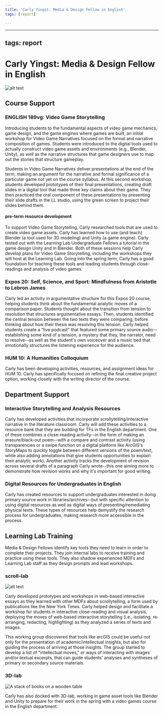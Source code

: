 ```yaml
---
title: 'Carly Yingst: Media & Design Fellow in English'
tags: [report]

---
```


---
tags: report
---

# Carly Yingst: Media & Design Fellow in English

![alt text](https://files.slack.com/files-pri/T0HTW3H0V-F03TE60R4DD/untitled_02_355_copy.jpg?pub_secret=c06727e32e)

## Course Support

### ENGLISH 189vg: Video Game Storytelling

Introducing students to the fundamental aspects of video game mechanics, game design, and the game engines where games are built, an initial workshop for Video Game Narratives focused on the formal and narrative composition of games. Students were introduced to the digital tools used to actually construct video game assets and environments (e.g., Blender, Unity), as well as the narrative structures that game designers use to map out the stories that structure gameplay. 

Students in Video Game Narratives deliver  presentations at the end of the term, making an argument for the narrative and formal significance of a particular game not yet on the course syllabus. At this second workshop, students developed prototypes of their final presentations, creating draft slides in a digital tool that made three key claims about their game. They then practiced the oral component of these presentations by presenting their slide drafts in the LL studio, using the green screen to project their slides behind them.

#### pre-term resource development
To support Video Game Storytelling, Carly researched tools that are used to create video game assets. Carly has learned how to use (and teach) Blender (a tool used for 3D modeling) and Unity (a game engine). Carly tested out with the Learning Lab Undergraduate Fellows a tutorial in the game design Unity and in Blender. Both of these sessions help Carly develop plans for Video Game Storytelling, including the workshops they will host at the Learning Lab. Going into the spring term, Carly has a good foundation for teaching these tools and leading students through close-readings and analysis of video games.

### Expos 20: Self, Science, and Sport: Mindfulness from Aristotle to Lebron James

Carly led an activity in argumentative structure for this Expos 20 course, helping students think about the fundamental analytic moves of a comparison paper. Students thought about the transition from tension to resolution that structures argumentative essays. Then, students identified the central tension between the two texts they were comparing, before thinking about how their thesis was resolving this tension. Carly helped students create a "live podcast" that featured some primary source audio--establishing some kind of a tension, a mystery that they, the narrator, need to resolve--as well as the student's own voiceover and a music bed that emotionally structures the listening experience for the audience.

### HUM 10: A Humanities Colloquium

Carly has been developing activities, resources, and assignment ideas for HUM 10. Carly has specifically focused on refining the final creative project option, working closely with the writing director of the course.

## Department Support

### Interactive Storytelling and Analysis Resources

Carly has developed activities that incorporate scrollytelling/interactive narrative in the literature classroom. Carly will add these activities to a resource bank that they are building for TFs in the English department. One of these combines a close-reading activity--in the form of making an erasure/black-out poem--with a compare and contrast activity (using transparencies or a swipe function on a digital platform like ArcGIS's StoryMaps to quickly toggle between different versions of the poem/text, while also adding annotations that give students opportunities to explain their analytic work). Another activity tracks the development of revision across several drafts of a paragraph Carly wrote--this one aiming more to demonstrate how revision works and why it's important for good writing.

### Digital Resources for Undergraduates in English

Carly has created resources to support undergraduates interested in doing primary source work in libraries/archives--but with specific attention to using digital resources as well as digital ways of presenting/remediating physical texts. These types of resources help demystify the research process for undergraduates, making research more accessible in the process.

## Learning Lab Training

Media & Design Fellows identify key tools they need to learn in order to complete their projects. They join internal labs to receive training and practice using these tools. They also shadow experienced MDFs and Learning Lab staff as they design prompts and lead workshops. 

### scroll-lab

![alt text](https://files.slack.com/files-pri/T0HTW3H0V-F04CBN2JTEU/img_3181-edit.jpg?pub_secret=4eba9c6029)

Carly developed prototypes and workshops in web-based interactive essays as they learned with other MDFs about scrollytelling, a form used by publications like the New York Times. Carly helped design and facilitate a workshop for students in interactive close-reading and visual analysis, deploying the moves of web-based interactive storytelling (i.e., isolating, re-arranging, redacting, highlighting) as they analyzed a series of texts and images. 

This working group discovered that tools like arcGIS could be useful not only for the presentation of academic/intellectual insights, but also for guiding the process of arriving at those insights.  The group started to develop a list of "intellectual moves," or ways of interacting with images and/or textual excerpts, that can guide students' analyses and syntheses of primary or secondary source materials.

### 3D-lab
![A stack of books on a wooden table](https://files.slack.com/files-pri/T0HTW3H0V-F046N9PJ5A8/screen_shot_2022-10-05_at_12.18.53_am.png?pub_secret=85fdfad2ba)

Carly has also docked with 3D-lab, working in game asset tools like Blender and Unity to prepare for their work in the spring with a video games course in the English department.



